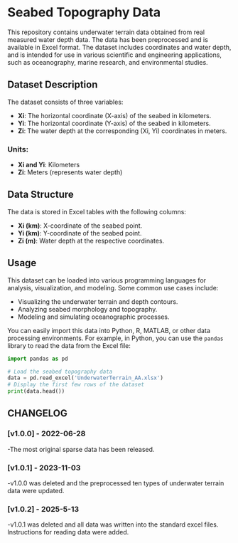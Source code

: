 # Seabed Topography Data

This repository contains underwater terrain data obtained from real measured water depth data. The data has been preprocessed and is available in Excel format. The dataset includes coordinates and water depth, and is intended for use in various scientific and engineering applications, such as oceanography, marine research, and environmental studies.

## Dataset Description

The dataset consists of three variables:

- **Xi**: The horizontal coordinate (X-axis) of the seabed in kilometers.
- **Yi**: The horizontal coordinate (Y-axis) of the seabed in kilometers.
- **Zi**: The water depth at the corresponding (Xi, Yi) coordinates in meters.

### Units:
- **Xi and Yi**: Kilometers
- **Zi**: Meters (represents water depth)

## Data Structure

The data is stored in Excel tables with the following columns:
- **Xi (km)**: X-coordinate of the seabed point.
- **Yi (km)**: Y-coordinate of the seabed point.
- **Zi (m)**: Water depth at the respective coordinates.

## Usage

This dataset can be loaded into various programming languages for analysis, visualization, and modeling. Some common use cases include:
- Visualizing the underwater terrain and depth contours.
- Analyzing seabed morphology and topography.
- Modeling and simulating oceanographic processes.

You can easily import this data into Python, R, MATLAB, or other data processing environments. For example, in Python, you can use the `pandas` library to read the data from the Excel file:

```python
import pandas as pd

# Load the seabed topography data
data = pd.read_excel('UnderwaterTerrain_AA.xlsx')
# Display the first few rows of the dataset
print(data.head())
```

## CHANGELOG

### [v1.0.0] - 2022-06-28
-The most original sparse data has been released.

### [v1.0.1] - 2023-11-03
-v1.0.0 was deleted and the preprocessed ten types of underwater terrain data were updated.

### [v1.0.2] - 2025-5-13
-v1.0.1 was deleted and all data was written into the standard excel files. Instructions for reading data were added.
